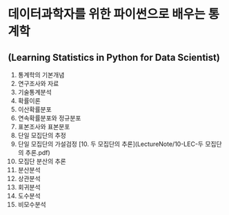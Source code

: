 # 데이터과학자를 위한 파이썬으로 배우는 통계학
## (Learning Statistics in Python for Data Scientist)

1. 통계학의 기본개념
2. 연구조사와 자료
3. 기술통계분석
4. 확률이론
5. 이산확률분포
6. 연속확률분포와 정규분포
7. 표본조사와 표본분포
8. 단일 모집단의 추정
9. 단일 모집단의 가설검정
[10. 두 모집단의 추론](LectureNote/10-LEC-두 모집단의 추론.pdf)
11. 모집단 분산의 추론
12. 분산분석
13. 상관분석
14. 회귀분석
15. 도수분석
16. 비모수분석
